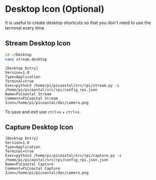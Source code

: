 # Desktop Icon (Optional)

It is useful to create desktop shortcuts so that you don't need to use the terminal every time.

## Stream Desktop Icon

```bash
cd ~/Desktop
nano stream.desktop
```

```
[Desktop Entry]
Version=1.0
Type=Application
Terminal=true
Exec=python3 /home/pi/picoastal/src/rpi/stream.py -i /home/pi/picoastal/src/rpi/config_rpi.json
Name=PiCoastal Stream
Comment=PiCoastal Stream
Icon=/home/pi/picoastal/doc/camera.png
```

To save and exit use ```ctrl+o``` + ```ctrl+x```.

## Capture Desktop Icon

```
[Desktop Entry]
Version=1.0
Type=Application
Terminal=true
Exec=python3 /home/pi/picoastal/src/rpi/capture.py -i /home/pi/picoastal/src/rpi/config_rpi.json.json
Name=PiCoastal Capture
Comment=PiCoastal Capture
Icon=/home/pi/picoastal/doc/camera.png
```